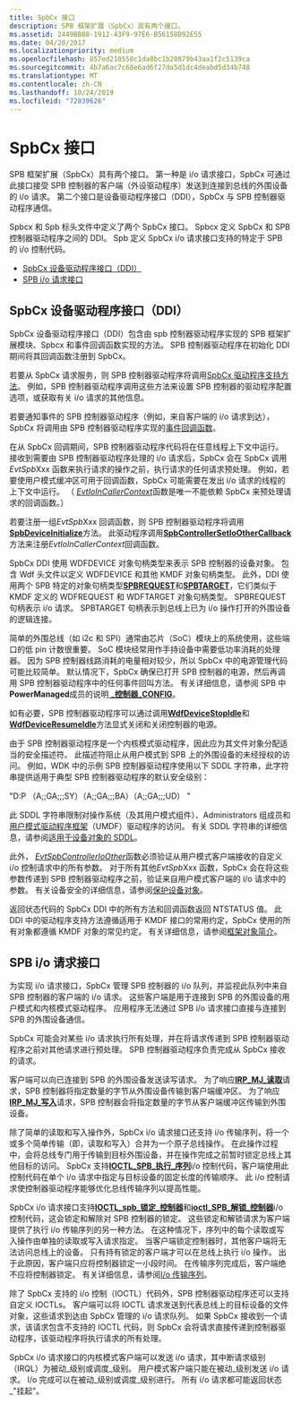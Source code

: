 ```yaml
---
title: SpbCx 接口
description: SPB 框架扩展（SpbCx）具有两个接口。
ms.assetid: 2449BB88-1912-43F9-97E6-B56158D92E55
ms.date: 04/20/2017
ms.localizationpriority: medium
ms.openlocfilehash: 857ed210558c1da8bc1b20879b43aa1f2c5139ca
ms.sourcegitcommit: 4b7a6ac7c68e6ad6f27da5d1dc4deabd5d34b748
ms.translationtype: MT
ms.contentlocale: zh-CN
ms.lasthandoff: 10/24/2019
ms.locfileid: "72839626"
---
```

# <a name="spbcx-interfaces"></a>SpbCx 接口


SPB 框架扩展（SpbCx）具有两个接口。 第一种是 i/o 请求接口，SpbCx 可通过此接口接受 SPB 控制器的客户端（外设驱动程序）发送到连接到总线的外围设备的 i/o 请求。 第二个接口是设备驱动程序接口（DDI），SpbCx 与 SPB 控制器驱动程序通信。

Spbcx 和 Spb 标头文件中定义了两个 SpbCx 接口。 Spbcx 定义 SpbCx 和 SPB 控制器驱动程序之间的 DDI。 Spb 定义 SpbCx i/o 请求接口支持的特定于 SPB 的 i/o 控制代码。

-   [SpbCx 设备驱动程序接口（DDI）](#spbcx-device-driver-interface-ddi)
-   [SPB i/o 请求接口](#spb-io-request-interface)

## <a name="spbcx-device-driver-interface-ddi"></a>SpbCx 设备驱动程序接口（DDI）


SpbCx 设备驱动程序接口（DDI）包含由 spb 控制器驱动程序实现的 SPB 框架扩展模块、Spbcx 和事件回调函数实现的方法。 SPB 控制器驱动程序在初始化 DDI 期间将其回调函数注册到 SpbCx。

若要从 SpbCx 请求服务，则 SPB 控制器驱动程序将调用[SpbCx 驱动程序支持方法](https://docs.microsoft.com/previous-versions/hh450910(v=vs.85))。 例如，SPB 控制器驱动程序调用这些方法来设置 SPB 控制器的驱动程序配置选项，或获取有关 i/o 请求的其他信息。

若要通知事件的 SPB 控制器驱动程序（例如，来自客户端的 i/o 请求到达），SpbCx 将调用由 SPB 控制器驱动程序实现的[事件回调函数](https://docs.microsoft.com/previous-versions/hh450911(v=vs.85))。

在从 SpbCx 回调期间，SPB 控制器驱动程序代码将在任意线程上下文中运行。 接收到需要由 SPB 控制器驱动程序处理的 i/o 请求后，SpbCx 会在 SpbCx 调用*EvtSpb*Xxx 函数来执行请求的操作之前，执行请求的任何请求预处理。 例如，若要使用户模式缓冲区可用于回调函数，SpbCx 可能需要在发出 i/o 请求的线程的上下文中运行。 （ [*EvtIoInCallerContext*](https://docs.microsoft.com/windows-hardware/drivers/ddi/wdfdevice/nc-wdfdevice-evt_wdf_io_in_caller_context)函数是唯一不能依赖 SpbCx 来预处理请求的回调函数。）

若要注册一组*EvtSpb*Xxx 回调函数，则 SPB 控制器驱动程序将调用[**SpbDeviceInitialize**](https://docs.microsoft.com/windows-hardware/drivers/ddi/spbcx/nf-spbcx-spbdeviceinitialize)方法。 此驱动程序调用[**SpbControllerSetIoOtherCallback**](https://docs.microsoft.com/windows-hardware/drivers/ddi/spbcx/nf-spbcx-spbcontrollersetioothercallback)方法来注册*EvtIoInCallerContext*回调函数。

SpbCx DDI 使用 WDFDEVICE 对象句柄类型来表示 SPB 控制器的设备对象。 包含 Wdf 头文件以定义 WDFDEVICE 和其他 KMDF 对象句柄类型。 此外，DDI 使用两个 SPB 特定的对象句柄类型[**SPBREQUEST**](https://docs.microsoft.com/windows-hardware/drivers/spb/spbcx-object-handles)和[**SPBTARGET**](https://docs.microsoft.com/windows-hardware/drivers/spb/spbcx-object-handles)，它们类似于 KMDF 定义的 WDFREQUEST 和 WDFTARGET 对象句柄类型。 SPBREQUEST 句柄表示 i/o 请求。 SPBTARGET 句柄表示到总线上已为 i/o 操作打开的外围设备的逻辑连接。

简单的外围总线（如 i2c 和 SPI）通常由芯片（SoC）模块上的系统使用，这些端口的低 pin 计数很重要。 SoC 模块经常用作手持设备中需要低功率消耗的处理器。 因为 SPB 控制器线路消耗的电量相对较少，所以 SpbCx 中的电源管理代码可能比较简单。 默认情况下，SpbCx 确保已打开 SPB 控制器的电源，然后再调用 SPB 控制器驱动程序中的任何事件回叫方法。 有关详细信息，请参阅 SPB 中**PowerManaged**成员的说明[ **\_控制器\_CONFIG**](https://docs.microsoft.com/windows-hardware/drivers/ddi/spbcx/ns-spbcx-_spb_controller_config)。

如有必要，SPB 控制器驱动程序可以通过调用[**WdfDeviceStopIdle**](https://docs.microsoft.com/windows-hardware/drivers/ddi/wdfdevice/nf-wdfdevice-wdfdevicestopidle)和[**WdfDeviceResumeIdle**](https://docs.microsoft.com/windows-hardware/drivers/ddi/wdfdevice/nf-wdfdevice-wdfdeviceresumeidle)方法显式关闭和关闭控制器的电源。

由于 SPB 控制器驱动程序是一个内核模式驱动程序，因此应为其文件对象分配适当的安全描述符。 此描述符阻止从用户模式到 SPB 上的外围设备的未经授权的访问。 例如，WDK 中的示例 SPB 控制器驱动程序使用以下 SDDL 字符串，此字符串提供适用于典型 SPB 控制器驱动程序的默认安全级别：

"D:P （A;;GA;;;SY）（A;;GA;;;BA）（A;;GA;;;UD） "

此 SDDL 字符串限制对操作系统（及其用户模式组件）、Administrators 组成员和[用户模式驱动程序框架](https://docs.microsoft.com/windows-hardware/drivers/wdf/overview-of-the-umdf)（UMDF）驱动程序的访问。 有关 SDDL 字符串的详细信息，请参阅[适用于设备对象的 SDDL](https://docs.microsoft.com/windows-hardware/drivers/kernel/sddl-for-device-objects)。

此外， [*EvtSpbControllerIoOther*](https://docs.microsoft.com/windows-hardware/drivers/ddi/spbcx/nc-spbcx-evt_spb_controller_other)函数必须验证从用户模式客户端接收的自定义 i/o 控制请求中的所有参数。 对于所有其他*EvtSpb*Xxx 函数，SpbCx 会在将这些参数传递到 SPB 控制器驱动程序之前，验证来自用户模式客户端的 i/o 请求中的参数。 有关设备安全的详细信息，请参阅[保护设备对象](https://docs.microsoft.com/windows-hardware/drivers/kernel/securing-device-objects)。

返回状态代码的 SpbCx DDI 中的所有方法和回调函数返回 NTSTATUS 值。 此 DDI 中的驱动程序支持方法遵循适用于 KMDF 接口的常用约定，SpbCx 使用的所有对象都遵循 KMDF 对象的常见约定。 有关详细信息，请参阅[框架对象简介](https://docs.microsoft.com/windows-hardware/drivers/wdf/introduction-to-framework-objects)。

## <a name="spb-io-request-interface"></a>SPB i/o 请求接口


为实现 i/o 请求接口，SpbCx 管理 SPB 控制器的 i/o 队列，并监视此队列中来自 SPB 控制器的客户端的 i/o 请求。 这些客户端是用于连接到 SPB 的外围设备的用户模式和内核模式驱动程序。 应用程序无法通过 SPB i/o 请求接口直接与连接到 SPB 的外围设备通信。

SpbCx 可能会对某些 i/o 请求执行所有处理，并在将请求传递到 SPB 控制器驱动程序之前对其他请求进行预处理。 SPB 控制器驱动程序负责完成从 SpbCx 接收的请求。

客户端可以向已连接到 SPB 的外围设备发送读写请求。 为了响应[**IRP\_MJ\_读取**](https://docs.microsoft.com/previous-versions/ff546883(v=vs.85))请求，SPB 控制器将指定数量的字节从外围设备传输到客户端缓冲区。 为了响应[**IRP\_MJ\_写入**](https://docs.microsoft.com/previous-versions/ff546904(v=vs.85))请求，SPB 控制器会将指定数量的字节从客户端缓冲区传输到外围设备。

除了简单的读取和写入操作外，SpbCx i/o 请求接口还支持 i/o 传输序列，将一个或多个简单传输（即，读取和写入）合并为一个原子总线操作。 在此操作过程中，会将总线专门用于传输到目标外围设备，并在操作完成之前暂时锁定总线上其他目标的访问。 SpbCx 支持[**IOCTL\_SPB\_执行\_序列**](https://msdn.microsoft.com/library/windows/hardware/hh450857)i/o 控制代码，客户端使用此控制代码在单个 i/o 请求中指定与目标设备的固定长度的传输顺序。 此 i/o 控制请求使控制器驱动程序能够优化总线传输序列以提高性能。

SpbCx i/o 请求接口支持[**IOCTL\_spb\_锁定\_控制器**](https://msdn.microsoft.com/library/windows/hardware/hh450858)和[**ioctl\_SPB\_解锁\_控制器**](https://msdn.microsoft.com/library/windows/hardware/hh450859)i/o 控制代码，这会锁定和解除对 SPB 控制器的锁定。 这些锁定和解锁请求为客户端提供了执行 i/o 传输序列的另一种方法。 在这种情况下，序列中的每个读取或写入操作由单独的读取或写入请求指定。 当客户端锁定控制器时，其他客户端将无法访问总线上的设备。 只有持有锁定的客户端才可以在总线上执行 i/o 操作。 出于此原因，客户端只应将控制器锁定一小段时间。 在传输序列完成后，客户端绝不应将控制器锁定。 有关详细信息，请参阅[I/o 传输序列](https://docs.microsoft.com/windows-hardware/drivers/spb/i-o-transfer-sequences)。

除了 SpbCx 支持的 i/o 控制（IOCTL）代码外，SPB 控制器驱动程序还可以支持自定义 IOCTLs。 客户端可以将 IOCTL 请求发送到代表总线上的目标设备的文件对象，这些请求到达由 SpbCx 管理的 i/o 请求队列。 如果 SpbCx 接收到一个请求，该请求包含不支持的 IOCTL 代码，则 SpbCx 会将请求直接传递到控制器驱动程序，该驱动程序将执行请求的所有处理。

SpbCx i/o 请求接口的内核模式客户端可以发送 i/o 请求，其中断请求级别（IRQL）为被动\_级别或调度\_级别。 用户模式客户端只能在被动\_级别发送 i/o 请求。 I/o 完成可以在被动\_级别或调度\_级别进行。 所有 i/o 请求都可能返回状态\_"挂起"。

 

 




